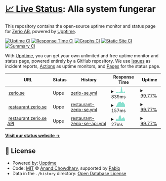 # [📈 Live Status](https://status.zerio.se): <!--live status--> **Alla system fungerar**

This repository contains the open-source uptime monitor and status page for [Zerio AB](https://zerio.se), powered by [Upptime](https://github.com/upptime/upptime).

[![Uptime CI](https://github.com/Zerio-AB/status-page/workflows/Uptime%20CI/badge.svg)](https://github.com/Zerio-AB/status-page/actions?query=workflow%3A%22Uptime+CI%22)
[![Response Time CI](https://github.com/Zerio-AB/status-page/workflows/Response%20Time%20CI/badge.svg)](https://github.com/Zerio-AB/status-page/actions?query=workflow%3A%22Response+Time+CI%22)
[![Graphs CI](https://github.com/Zerio-AB/status-page/workflows/Graphs%20CI/badge.svg)](https://github.com/Zerio-AB/status-page/actions?query=workflow%3A%22Graphs+CI%22)
[![Static Site CI](https://github.com/Zerio-AB/status-page/workflows/Static%20Site%20CI/badge.svg)](https://github.com/Zerio-AB/status-page/actions?query=workflow%3A%22Static+Site+CI%22)
[![Summary CI](https://github.com/Zerio-AB/status-page/workflows/Summary%20CI/badge.svg)](https://github.com/Zerio-AB/status-page/actions?query=workflow%3A%22Summary+CI%22)

With [Upptime](https://upptime.js.org), you can get your own unlimited and free uptime monitor and status page, powered entirely by a GitHub repository. We use [Issues](https://github.com/Zerio-AB/status-page/issues) as incident reports, [Actions](https://github.com/Zerio-AB/status-page/actions) as uptime monitors, and [Pages](https://status.zerio.se) for the status page.

<!--start: status pages-->
<!-- This summary is generated by Upptime (https://github.com/upptime/upptime) -->
<!-- Do not edit this manually, your changes will be overwritten -->
<!-- prettier-ignore -->
| URL | Status | History | Response Time | Uptime |
| --- | ------ | ------- | ------------- | ------ |
| <img alt="" src="https://icons.duckduckgo.com/ip3/zerio.se.ico" height="13"> [zerio.se](https://zerio.se) | Uppe | [zerio-se.yml](https://github.com/Zerio-AB/status-page/commits/HEAD/history/zerio-se.yml) | <details><summary><img alt="Response time graph" src="./graphs/zerio-se/response-time-week.png" height="20"> 839ms</summary><br><a href="https://status.zerio.se/history/zerio-se"><img alt="Response time 746" src="https://img.shields.io/endpoint?url=https%3A%2F%2Fraw.githubusercontent.com%2FZerio-AB%2Fstatus-page%2FHEAD%2Fapi%2Fzerio-se%2Fresponse-time.json"></a><br><a href="https://status.zerio.se/history/zerio-se"><img alt="24-hour response time 705" src="https://img.shields.io/endpoint?url=https%3A%2F%2Fraw.githubusercontent.com%2FZerio-AB%2Fstatus-page%2FHEAD%2Fapi%2Fzerio-se%2Fresponse-time-day.json"></a><br><a href="https://status.zerio.se/history/zerio-se"><img alt="7-day response time 839" src="https://img.shields.io/endpoint?url=https%3A%2F%2Fraw.githubusercontent.com%2FZerio-AB%2Fstatus-page%2FHEAD%2Fapi%2Fzerio-se%2Fresponse-time-week.json"></a><br><a href="https://status.zerio.se/history/zerio-se"><img alt="30-day response time 724" src="https://img.shields.io/endpoint?url=https%3A%2F%2Fraw.githubusercontent.com%2FZerio-AB%2Fstatus-page%2FHEAD%2Fapi%2Fzerio-se%2Fresponse-time-month.json"></a><br><a href="https://status.zerio.se/history/zerio-se"><img alt="1-year response time 746" src="https://img.shields.io/endpoint?url=https%3A%2F%2Fraw.githubusercontent.com%2FZerio-AB%2Fstatus-page%2FHEAD%2Fapi%2Fzerio-se%2Fresponse-time-year.json"></a></details> | <details><summary><a href="https://status.zerio.se/history/zerio-se">99.77%</a></summary><a href="https://status.zerio.se/history/zerio-se"><img alt="All-time uptime 99.74%" src="https://img.shields.io/endpoint?url=https%3A%2F%2Fraw.githubusercontent.com%2FZerio-AB%2Fstatus-page%2FHEAD%2Fapi%2Fzerio-se%2Fuptime.json"></a><br><a href="https://status.zerio.se/history/zerio-se"><img alt="24-hour uptime 98.97%" src="https://img.shields.io/endpoint?url=https%3A%2F%2Fraw.githubusercontent.com%2FZerio-AB%2Fstatus-page%2FHEAD%2Fapi%2Fzerio-se%2Fuptime-day.json"></a><br><a href="https://status.zerio.se/history/zerio-se"><img alt="7-day uptime 99.77%" src="https://img.shields.io/endpoint?url=https%3A%2F%2Fraw.githubusercontent.com%2FZerio-AB%2Fstatus-page%2FHEAD%2Fapi%2Fzerio-se%2Fuptime-week.json"></a><br><a href="https://status.zerio.se/history/zerio-se"><img alt="30-day uptime 99.82%" src="https://img.shields.io/endpoint?url=https%3A%2F%2Fraw.githubusercontent.com%2FZerio-AB%2Fstatus-page%2FHEAD%2Fapi%2Fzerio-se%2Fuptime-month.json"></a><br><a href="https://status.zerio.se/history/zerio-se"><img alt="1-year uptime 99.74%" src="https://img.shields.io/endpoint?url=https%3A%2F%2Fraw.githubusercontent.com%2FZerio-AB%2Fstatus-page%2FHEAD%2Fapi%2Fzerio-se%2Fuptime-year.json"></a></details>
| <img alt="" src="https://icons.duckduckgo.com/ip3/restaurant.zerio.se.ico" height="13"> [restaurant.zerio.se](https://restaurant.zerio.se) | Uppe | [restaurant-zerio-se.yml](https://github.com/Zerio-AB/status-page/commits/HEAD/history/restaurant-zerio-se.yml) | <details><summary><img alt="Response time graph" src="./graphs/restaurant-zerio-se/response-time-week.png" height="20"> 157ms</summary><br><a href="https://status.zerio.se/history/restaurant-zerio-se"><img alt="Response time 197" src="https://img.shields.io/endpoint?url=https%3A%2F%2Fraw.githubusercontent.com%2FZerio-AB%2Fstatus-page%2FHEAD%2Fapi%2Frestaurant-zerio-se%2Fresponse-time.json"></a><br><a href="https://status.zerio.se/history/restaurant-zerio-se"><img alt="24-hour response time 128" src="https://img.shields.io/endpoint?url=https%3A%2F%2Fraw.githubusercontent.com%2FZerio-AB%2Fstatus-page%2FHEAD%2Fapi%2Frestaurant-zerio-se%2Fresponse-time-day.json"></a><br><a href="https://status.zerio.se/history/restaurant-zerio-se"><img alt="7-day response time 157" src="https://img.shields.io/endpoint?url=https%3A%2F%2Fraw.githubusercontent.com%2FZerio-AB%2Fstatus-page%2FHEAD%2Fapi%2Frestaurant-zerio-se%2Fresponse-time-week.json"></a><br><a href="https://status.zerio.se/history/restaurant-zerio-se"><img alt="30-day response time 174" src="https://img.shields.io/endpoint?url=https%3A%2F%2Fraw.githubusercontent.com%2FZerio-AB%2Fstatus-page%2FHEAD%2Fapi%2Frestaurant-zerio-se%2Fresponse-time-month.json"></a><br><a href="https://status.zerio.se/history/restaurant-zerio-se"><img alt="1-year response time 197" src="https://img.shields.io/endpoint?url=https%3A%2F%2Fraw.githubusercontent.com%2FZerio-AB%2Fstatus-page%2FHEAD%2Fapi%2Frestaurant-zerio-se%2Fresponse-time-year.json"></a></details> | <details><summary><a href="https://status.zerio.se/history/restaurant-zerio-se">99.77%</a></summary><a href="https://status.zerio.se/history/restaurant-zerio-se"><img alt="All-time uptime 99.74%" src="https://img.shields.io/endpoint?url=https%3A%2F%2Fraw.githubusercontent.com%2FZerio-AB%2Fstatus-page%2FHEAD%2Fapi%2Frestaurant-zerio-se%2Fuptime.json"></a><br><a href="https://status.zerio.se/history/restaurant-zerio-se"><img alt="24-hour uptime 98.96%" src="https://img.shields.io/endpoint?url=https%3A%2F%2Fraw.githubusercontent.com%2FZerio-AB%2Fstatus-page%2FHEAD%2Fapi%2Frestaurant-zerio-se%2Fuptime-day.json"></a><br><a href="https://status.zerio.se/history/restaurant-zerio-se"><img alt="7-day uptime 99.77%" src="https://img.shields.io/endpoint?url=https%3A%2F%2Fraw.githubusercontent.com%2FZerio-AB%2Fstatus-page%2FHEAD%2Fapi%2Frestaurant-zerio-se%2Fuptime-week.json"></a><br><a href="https://status.zerio.se/history/restaurant-zerio-se"><img alt="30-day uptime 99.82%" src="https://img.shields.io/endpoint?url=https%3A%2F%2Fraw.githubusercontent.com%2FZerio-AB%2Fstatus-page%2FHEAD%2Fapi%2Frestaurant-zerio-se%2Fuptime-month.json"></a><br><a href="https://status.zerio.se/history/restaurant-zerio-se"><img alt="1-year uptime 99.74%" src="https://img.shields.io/endpoint?url=https%3A%2F%2Fraw.githubusercontent.com%2FZerio-AB%2Fstatus-page%2FHEAD%2Fapi%2Frestaurant-zerio-se%2Fuptime-year.json"></a></details>
| <img alt="" src="https://icons.duckduckgo.com/ip3/restaurant.zerio.se.ico" height="13"> [restaurant.zerio.se API](https://restaurant.zerio.se/api/health) | Uppe | [restaurant-zerio-se-api.yml](https://github.com/Zerio-AB/status-page/commits/HEAD/history/restaurant-zerio-se-api.yml) | <details><summary><img alt="Response time graph" src="./graphs/restaurant-zerio-se-api/response-time-week.png" height="20"> 27ms</summary><br><a href="https://status.zerio.se/history/restaurant-zerio-se-api"><img alt="Response time 33" src="https://img.shields.io/endpoint?url=https%3A%2F%2Fraw.githubusercontent.com%2FZerio-AB%2Fstatus-page%2FHEAD%2Fapi%2Frestaurant-zerio-se-api%2Fresponse-time.json"></a><br><a href="https://status.zerio.se/history/restaurant-zerio-se-api"><img alt="24-hour response time 18" src="https://img.shields.io/endpoint?url=https%3A%2F%2Fraw.githubusercontent.com%2FZerio-AB%2Fstatus-page%2FHEAD%2Fapi%2Frestaurant-zerio-se-api%2Fresponse-time-day.json"></a><br><a href="https://status.zerio.se/history/restaurant-zerio-se-api"><img alt="7-day response time 27" src="https://img.shields.io/endpoint?url=https%3A%2F%2Fraw.githubusercontent.com%2FZerio-AB%2Fstatus-page%2FHEAD%2Fapi%2Frestaurant-zerio-se-api%2Fresponse-time-week.json"></a><br><a href="https://status.zerio.se/history/restaurant-zerio-se-api"><img alt="30-day response time 30" src="https://img.shields.io/endpoint?url=https%3A%2F%2Fraw.githubusercontent.com%2FZerio-AB%2Fstatus-page%2FHEAD%2Fapi%2Frestaurant-zerio-se-api%2Fresponse-time-month.json"></a><br><a href="https://status.zerio.se/history/restaurant-zerio-se-api"><img alt="1-year response time 33" src="https://img.shields.io/endpoint?url=https%3A%2F%2Fraw.githubusercontent.com%2FZerio-AB%2Fstatus-page%2FHEAD%2Fapi%2Frestaurant-zerio-se-api%2Fresponse-time-year.json"></a></details> | <details><summary><a href="https://status.zerio.se/history/restaurant-zerio-se-api">99.77%</a></summary><a href="https://status.zerio.se/history/restaurant-zerio-se-api"><img alt="All-time uptime 99.75%" src="https://img.shields.io/endpoint?url=https%3A%2F%2Fraw.githubusercontent.com%2FZerio-AB%2Fstatus-page%2FHEAD%2Fapi%2Frestaurant-zerio-se-api%2Fuptime.json"></a><br><a href="https://status.zerio.se/history/restaurant-zerio-se-api"><img alt="24-hour uptime 98.96%" src="https://img.shields.io/endpoint?url=https%3A%2F%2Fraw.githubusercontent.com%2FZerio-AB%2Fstatus-page%2FHEAD%2Fapi%2Frestaurant-zerio-se-api%2Fuptime-day.json"></a><br><a href="https://status.zerio.se/history/restaurant-zerio-se-api"><img alt="7-day uptime 99.77%" src="https://img.shields.io/endpoint?url=https%3A%2F%2Fraw.githubusercontent.com%2FZerio-AB%2Fstatus-page%2FHEAD%2Fapi%2Frestaurant-zerio-se-api%2Fuptime-week.json"></a><br><a href="https://status.zerio.se/history/restaurant-zerio-se-api"><img alt="30-day uptime 99.82%" src="https://img.shields.io/endpoint?url=https%3A%2F%2Fraw.githubusercontent.com%2FZerio-AB%2Fstatus-page%2FHEAD%2Fapi%2Frestaurant-zerio-se-api%2Fuptime-month.json"></a><br><a href="https://status.zerio.se/history/restaurant-zerio-se-api"><img alt="1-year uptime 99.75%" src="https://img.shields.io/endpoint?url=https%3A%2F%2Fraw.githubusercontent.com%2FZerio-AB%2Fstatus-page%2FHEAD%2Fapi%2Frestaurant-zerio-se-api%2Fuptime-year.json"></a></details>

<!--end: status pages-->

[**Visit our status website →**](https://status.zerio.se)

## 📄 License

- Powered by: [Upptime](https://github.com/upptime/upptime)
- Code: [MIT](./LICENSE) © [Anand Chowdhary](https://anandchowdhary.com), supported by [Pabio](https://pabio.com)
- Data in the `./history` directory: [Open Database License](https://opendatacommons.org/licenses/odbl/1-0/)
